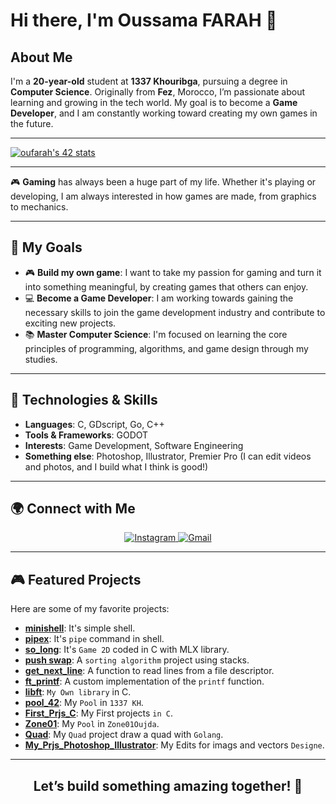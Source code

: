 # Hi there, I'm Oussama FARAH 👋

## About Me

I'm a **20-year-old** student at **1337 Khouribga**, pursuing a degree in **Computer Science**. Originally from **Fez**, Morocco, I’m passionate about learning and growing in the tech world. My goal is to become a **Game Developer**, and I am constantly working toward creating my own games in the future.

---

   [![oufarah's 42 stats](https://badge.mediaplus.ma/binary/oufarah)](https://github.com/oakoudad/badge42)

---
🎮 **Gaming** has always been a huge part of my life. Whether it's playing or developing, I am always interested in how games are made, from graphics to mechanics.

---

## 🚀 My Goals

- 🎮 **Build my own game**: I want to take my passion for gaming and turn it into something meaningful, by creating games that others can enjoy.
- 💻 **Become a Game Developer**: I am working towards gaining the necessary skills to join the game development industry and contribute to exciting new projects.
- 📚 **Master Computer Science**: I'm focused on learning the core principles of programming, algorithms, and game design through my studies.

---

## 🔧 Technologies & Skills

- **Languages**: C, GDscript, Go, C++
- **Tools & Frameworks**: GODOT
- **Interests**: Game Development, Software Engineering
- **Something else**: Photoshop, Illustrator, Premier Pro (I can edit videos and photos, and I build what I think is good!)

---

## 🌍 Connect with Me

<div align="center">
  <a href="https://www.instagram.com/oussama._.farah/">
    <img src="https://img.shields.io/badge/Instagram-%23E4405F.svg?style=for-the-badge&logo=Instagram&logoColor=white" alt="Instagram">
  </a>
  <a href="mailto:oussama05farah@gmail.com">
    <img src="https://img.shields.io/badge/Gmail-D14836?style=for-the-badge&logo=gmail&logoColor=white" alt="Gmail">
  </a>
</div>

---

## 🎮 Featured Projects

Here are some of my favorite projects:

- **[minishell](https://github.com/oussama-fa/minishell_42)**: It's simple shell.
- **[pipex](https://github.com/oussama-fa/pipex_42)**: It's `pipe` command in shell.
- **[so_long](https://github.com/oussama-fa/so_long_42)**: It's `Game 2D` coded in C with MLX library.
- **[push swap](https://github.com/oussama-fa/push_swap_42)**: A `sorting algorithm` project using stacks.
- **[get_next_line](https://github.com/oussama-fa/get_next_line_42)**: A function to read lines from a file descriptor.
- **[ft_printf](https://github.com/oussama-fa/ft_printf_42)**: A custom implementation of the `printf` function.
- **[libft](https://github.com/oussama-fa/libft_42)**: `My Own library` in C.
- **[pool_42](https://github.com/oussama-fa/Pool_42)**: My `Pool` in `1337 KH`.
- **[First_Prjs_C](https://github.com/oussama-fa/First_Prjs_C)**: My First projects `in C`.
- **[Zone01](https://github.com/oussama-fa/Zone01)**: My `Pool` in `Zone01Oujda`.
- **[Quad](https://github.com/oussama-fa/Quad)**: My `Quad` project draw a quad with `Golang`.
- **[My_Prjs_Photoshop_Illustrator](https://github.com/oussama-fa/My_Prjs_Photoshop_Illustrator)**: My Edits for imags and vectors `Designe`.

---

<div align="center">
  <h2>Let’s build something amazing together! 🚀</h2>
</div>
